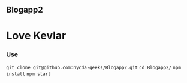 ## Blogapp2

# Love Kevlar


### Use
`git clone git@github.com:nycda-geeks/Blogapp2.git`
`cd Blogapp2/`
`npm install`
`npm start`
